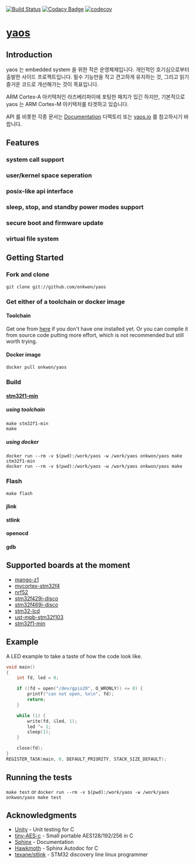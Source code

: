 [![Build Status](https://travis-ci.org/onkwon/yaos.svg?branch=master)](https://travis-ci.org/onkwon/yaos)
[![Codacy Badge](https://api.codacy.com/project/badge/Grade/69c0ee97ee2843d9ac4b415d9ee21b6f)](https://app.codacy.com/app/onkwon/yaos?utm_source=github.com&utm_medium=referral&utm_content=onkwon/yaos&utm_campaign=Badge_Grade_Dashboard)
[![codecov](https://codecov.io/gh/onkwon/yaos/branch/master/graph/badge.svg)](https://codecov.io/gh/onkwon/yaos)

[yaos](https://yaos.io)
=======================

## Introduction

yaos 는 embedded system 을 위한 작은 운영체제입니다. 개인적인 호기심으로부터 출발한 사이드 프로젝트입니다. 필수 기능만을 작고 견고하게 유지하는 것, 그리고 읽기 즐거운 코드로 개선해가는 것이 목표입니다.

ARM Cortex-A 아키텍처인 라즈베리파이에 포팅한 패치가 있긴 하지만, 기본적으로 yaos 는 ARM Cortex-M 아키텍처를 타겟하고 있습니다.

API 를 비롯한 각종 문서는 [Documentation](./Documentation) 디렉토리 또는 [yaos.io](https://yaos.io) 를 참고하시기 바랍니다.

## Features

### system call support
### user/kernel space seperation
### posix-like api interface
### sleep, stop, and standby power modes support
### secure boot and firmware update
### virtual file system

## Getting Started

### Fork and clone

`git clone git://github.com/onkwon/yaos`

### Get either of a toolchain or docker image

#### Toolchain

Get one from [here](https://developer.arm.com/tools-and-software/open-source-software/developer-tools/gnu-toolchain/gnu-rm/downloads) if you don't have one installed yet. Or you can compile it from source code putting more effort, which is not recommended but still worth trying.

#### Docker image

`docker pull onkwon/yaos`

### Build

#### [stm32f1-min](https://www.aliexpress.com/item/mini-Stm32f103c8t6-system-board-stm32-learning-development-board/1609777521.html)

##### using toolchain

```
make stm32f1-min
make
```

##### using docker

```
docker run --rm -v $(pwd):/work/yaos -w /work/yaos onkwon/yaos make stm32f1-min
docker run --rm -v $(pwd):/work/yaos -w /work/yaos onkwon/yaos make
```

### Flash

```
make flash
```

#### jlink

#### stlink

#### openocd

#### gdb

## Supported boards at the moment

* [mango-z1](http://www.mangoboard.com/main/?cate1=9&cate2=26&cate3=36)
* [mycortex-stm32f4](http://www.withrobot.com/mycortex-stm32f4/)
* [nrf52](https://www.nordicsemi.com/eng/Products/Bluetooth-low-energy/nRF52832)
* [stm32f429i-disco](http://www.st.com/content/st_com/en/products/evaluation-tools/product-evaluation-tools/mcu-eval-tools/stm32-mcu-eval-tools/stm32-mcu-discovery-kits/32f429idiscovery.html)
* [stm32f469i-disco](http://www.st.com/en/evaluation-tools/32f469idiscovery.html)
* [stm32-lcd](https://www.olimex.com/Products/ARM/ST/STM32-LCD/)
* [ust-mpb-stm32f103](https://www.devicemart.co.kr/1089642)
* [stm32f1-min](https://www.aliexpress.com/item/mini-Stm32f103c8t6-system-board-stm32-learning-development-board/1609777521.html)

## Example

A LED example to take a taste of how the code look like.

```c
void main()
{
	int fd, led = 0;

	if ((fd = open("/dev/gpio20", O_WRONLY)) <= 0) {
		printf("can not open, %x\n", fd);
		return;
	}

	while (1) {
		write(fd, &led, 1);
		led ^= 1;
		sleep(1);
	}

	close(fd);
}
REGISTER_TASK(main, 0, DEFAULT_PRIORITY, STACK_SIZE_DEFAULT);
```

## Running the tests

`make test` or `docker run --rm -v $(pwd):/work/yaos -w /work/yaos onkwon/yaos make test`

## Acknowledgments

* [Unity](http://www.throwtheswitch.org/unity/) - Unit testing for C
* [tiny-AES-c](https://github.com/kokke/tiny-AES-c) - Small portable AES128/192/256 in C
* [Sphinx](http://www.sphinx-doc.org/en/master/) - Documentation
* [Hawkmoth](https://github.com/jnikula/hawkmoth) - Sphinx Autodoc for C
* [texane/stlink](https://github.com/texane/stlink) - STM32 discovery line linux programmer
